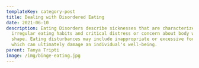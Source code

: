 ```yaml
---
templateKey: category-post
title: Dealing with Disordered Eating
date: 2021-06-10
description: Eating Disorders describe sicknesses that are characterized by
  irregular eating habits and critical distress or concern about body weight or
  shape. Eating disturbances may include inappropriate or excessive food intake
  which can ultimately damage an individual's well-being.
parent: Tanya Tripti
image: /img/binge-eating.jpg
---
```


